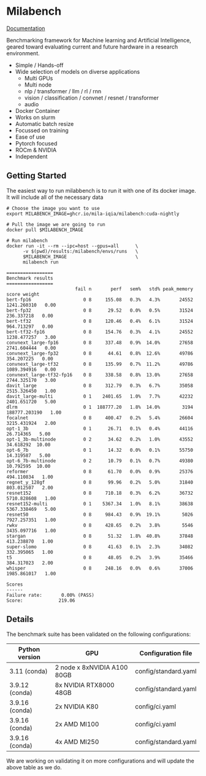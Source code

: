 
# Milabench

[Documentation](https://milabench.readthedocs.io/en/stable/)

Benchmarking framework for Machine learning and Artificial Intelligence, geared toward
evaluating current and future hardware in a research environment.

* Simple / Hands-off
* Wide selection of models on diverse applications
  * Multi GPUs
  * Multi node
  * nlp / transformer / llm / rl / rnn
  * vision / classification / convnet / resnet / transformer
  * audio
* Docker Container
* Works on slurm
* Automatic batch resize
* Focussed on training
* Ease of use
* Pytorch focused
* ROCm & NVIDIA
* Independent 

## Getting Started

The easiest way to run milabbench is to run it with one of its docker image.
It will include all of the necessary data


    # Choose the image you want to use
    export MILABENCH_IMAGE=ghcr.io/mila-iqia/milabench:cuda-nightly

    # Pull the image we are going to run
    docker pull $MILABENCH_IMAGE

    # Run milabench
    docker run -it --rm --ipc=host --gpus=all      \
          -v $(pwd)/results:/milabench/envs/runs   \
          $MILABENCH_IMAGE                         \
          milabench run

    =================
    Benchmark results
    =================
                             fail n       perf   sem%   std% peak_memory          score weight
    bert-fp16                   0 8     155.08   0.3%   4.3%       24552    1241.260310   0.00
    bert-fp32                   0 8      29.52   0.0%   0.5%       31524     236.337218   0.00
    bert-tf32                   0 8     120.46   0.4%   6.1%       31524     964.713297   0.00
    bert-tf32-fp16              0 8     154.76   0.3%   4.1%       24552    1238.477257   3.00
    convnext_large-fp16         0 8     337.48   0.9%  14.0%       27658    2741.604444   0.00
    convnext_large-fp32         0 8      44.61   0.8%  12.6%       49786     354.207225   0.00
    convnext_large-tf32         0 8     135.99   0.7%  11.2%       49786    1089.394916   0.00
    convnext_large-tf32-fp16    0 8     338.58   0.8%  13.0%       27658    2744.325170   3.00
    davit_large                 0 8     312.79   0.3%   6.7%       35058    2515.326450   1.00
    davit_large-multi           0 1    2401.65   1.0%   7.7%       42232    2401.651720   5.00
    dlrm                        0 1  188777.20   1.8%  14.0%        3194  188777.203190   1.00
    focalnet                    0 8     400.47   0.2%   5.4%       26604    3215.431924   2.00
    opt-1_3b                    0 1      26.71   0.1%   0.4%       44116      26.714365   5.00
    opt-1_3b-multinode          0 2      34.62   0.2%   1.0%       43552      34.618292  10.00
    opt-6_7b                    0 1      14.32   0.0%   0.1%       55750      14.319587   5.00
    opt-6_7b-multinode          0 2      10.79   0.1%   0.7%       49380      10.792595  10.00
    reformer                    0 8      61.70   0.0%   0.9%       25376     494.110834   1.00
    regnet_y_128gf              0 8      99.96   0.2%   5.0%       31840     803.012507   2.00
    resnet152                   0 8     710.18   0.3%   6.2%       36732    5710.828608   1.00
    resnet152-multi             0 1    5367.34   1.0%   8.1%       38638    5367.338469   5.00
    resnet50                    0 8     984.43   0.9%  19.1%        5026    7927.257351   1.00
    rwkv                        0 8     428.65   0.2%   3.8%        5546    3435.097716   1.00
    stargan                     0 8      51.32   1.8%  40.8%       37848     413.238870   1.00
    super-slomo                 0 8      41.63   0.1%   2.3%       34082     332.395065   1.00
    t5                          0 8      48.05   0.2%   3.9%       35466     384.317023   2.00
    whisper                     0 8     248.16   0.0%   0.6%       37006    1985.861017   1.00
    
    Scores
    ------
    Failure rate:       0.00% (PASS)
    Score:             219.06


## Details

The benchmark suite has been validated on the following configurations:

| Python version |          GPU                   |   Configuration file |
|       -        |        -                       |           -          |
| 3.11   (conda) | 2 node x 8xNVIDIA A100 80GB    | config/standard.yaml |
| 3.9.12 (conda) | 8x NVIDIA RTX8000 48GB         | config/standard.yaml |
| 3.9.16 (conda) | 2x NVIDIA K80                  | config/ci.yaml       |
| 3.9.16 (conda) | 2x AMD MI100                   | config/ci.yaml       |
| 3.9.16 (conda) | 4x AMD MI250                   | config/standard.yaml |

We are working on validating it on more configurations and will update the above table as we do.



